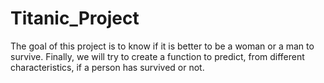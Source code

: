 # Titanic_Project

The goal of this project is to know if it is better to be a woman or a man to survive.
Finally, we will try to create a function to predict, from different characteristics, if a person has survived or not.
